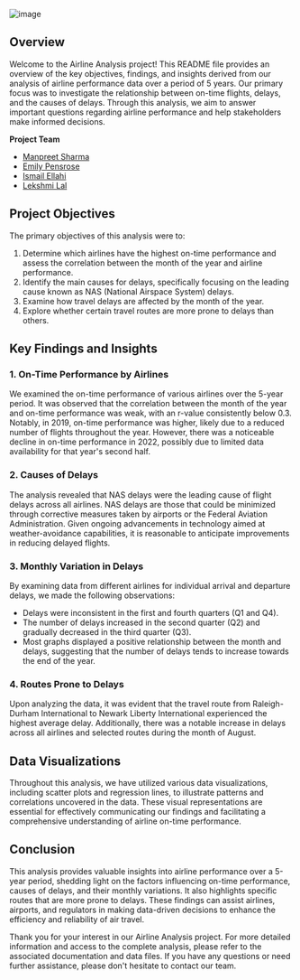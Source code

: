 
![image](https://github.com/mehpree/project1_group10/assets/131678606/d23e91bd-63ab-45c3-a1e9-205d886b6cd7)
## Overview

Welcome to the Airline Analysis project! This README file provides an overview of the key objectives, findings, and insights derived from our analysis of airline performance data over a period of 5 years. Our primary focus was to investigate the relationship between on-time flights, delays, and the causes of delays. Through this analysis, we aim to answer important questions regarding airline performance and help stakeholders make informed decisions.

**Project Team** 

* [Manpreet Sharma](https://github.com/mehpree)
* [Emily Pensrose](https://github.com/EPenrose)
* [Ismail Ellahi](https://github.com/ismailellahi)
* [Lekshmi Lal](https://github.com/Lex1996)

## Project Objectives

The primary objectives of this analysis were to:

1.  Determine which airlines have the highest on-time performance and assess the correlation between the month of the year and airline performance.
2.  Identify the main causes for delays, specifically focusing on the leading cause known as NAS (National Airspace System) delays.
3.  Examine how travel delays are affected by the month of the year.
4.  Explore whether certain travel routes are more prone to delays than others.

## Key Findings and Insights

### 1. On-Time Performance by Airlines

We examined the on-time performance of various airlines over the 5-year period. It was observed that the correlation between the month of the year and on-time performance was weak, with an r-value consistently below 0.3. Notably, in 2019, on-time performance was higher, likely due to a reduced number of flights throughout the year. However, there was a noticeable decline in on-time performance in 2022, possibly due to limited data availability for that year's second half.

### 2. Causes of Delays

The analysis revealed that NAS delays were the leading cause of flight delays across all airlines. NAS delays are those that could be minimized through corrective measures taken by airports or the Federal Aviation Administration. Given ongoing advancements in technology aimed at weather-avoidance capabilities, it is reasonable to anticipate improvements in reducing delayed flights.

### 3. Monthly Variation in Delays

By examining data from different airlines for individual arrival and departure delays, we made the following observations:

-   Delays were inconsistent in the first and fourth quarters (Q1 and Q4).
-   The number of delays increased in the second quarter (Q2) and gradually decreased in the third quarter (Q3).
-   Most graphs displayed a positive relationship between the month and delays, suggesting that the number of delays tends to increase towards the end of the year.

### 4. Routes Prone to Delays

Upon analyzing the data, it was evident that the travel route from Raleigh-Durham International to Newark Liberty International experienced the highest average delay. Additionally, there was a notable increase in delays across all airlines and selected routes during the month of August.

## Data Visualizations

Throughout this analysis, we have utilized various data visualizations, including scatter plots and regression lines, to illustrate patterns and correlations uncovered in the data. These visual representations are essential for effectively communicating our findings and facilitating a comprehensive understanding of airline on-time performance.

## Conclusion

This analysis provides valuable insights into airline performance over a 5-year period, shedding light on the factors influencing on-time performance, causes of delays, and their monthly variations. It also highlights specific routes that are more prone to delays. These findings can assist airlines, airports, and regulators in making data-driven decisions to enhance the efficiency and reliability of air travel.

Thank you for your interest in our Airline Analysis project. For more detailed information and access to the complete analysis, please refer to the associated documentation and data files. If you have any questions or need further assistance, please don't hesitate to contact our team.
